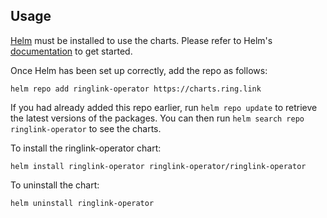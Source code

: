 ## Usage

[Helm](https://helm.sh) must be installed to use the charts.  Please refer to
Helm's [documentation](https://helm.sh/docs) to get started.

Once Helm has been set up correctly, add the repo as follows:

    helm repo add ringlink-operator https://charts.ring.link

If you had already added this repo earlier, run `helm repo update` to retrieve
the latest versions of the packages.  You can then run `helm search repo
ringlink-operator` to see the charts.

To install the ringlink-operator chart:

    helm install ringlink-operator ringlink-operator/ringlink-operator

To uninstall the chart:

    helm uninstall ringlink-operator
